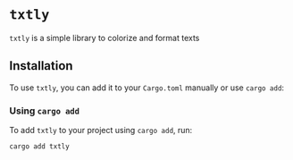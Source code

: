# `txtly`

`txtly` is a simple library to colorize and format texts



## Installation

To use `txtly`, you can add it to your `Cargo.toml` manually or use `cargo add`:

### Using `cargo add`

To add `txtly` to your project using `cargo add`, run:

```bash
cargo add txtly
